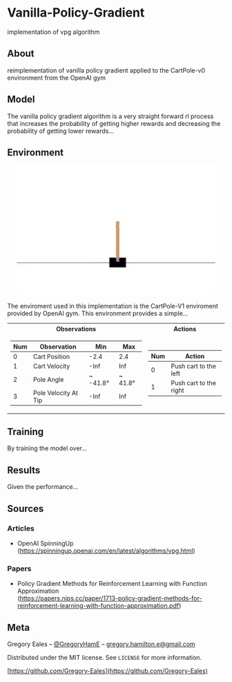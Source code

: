 # Vanilla-Policy-Gradient
implementation of vpg algorithm

## About
reimplementation of vanilla policy gradient applied to the CartPole-v0 environment from the OpenAI gym<br/>

## Model

The vanilla policy gradient algorithm is a very straight forward rl process that increases the probability of getting higher rewards and decreasing the probability of getting lower rewards...

## Environment

<p align="center">
  <img width="460" height="300" src="https://github.com/Gregory-Eales/ML-Reimplementations/blob/master/Vanilla-Policy-Gradient/img/CartPole-v1.gif">
</p>

The enviroment used in this implementation is the CartPole-V1 enviroment provided by OpenAI gym. This environment provides a simple...

<p align="center">
<table>
<tr><th> Observations </th><th> Actions </th></tr>
<tr><td>

Num | Observation | Min | Max
---|---|---|---
0 | Cart Position | -2.4 | 2.4
1 | Cart Velocity | -Inf | Inf
2 | Pole Angle | ~ -41.8&deg; | ~ 41.8&deg;
3 | Pole Velocity At Tip | -Inf | Inf

</td><td>

Num | Action
--- | ---
0 | Push cart to the left
1 | Push cart to the right

</td></tr> </table>
</p>

## Training

By training the model over...

## Results

Given the performance...

## Sources

### Articles
* OpenAI SpinningUp (https://spinningup.openai.com/en/latest/algorithms/vpg.html)

### Papers
* Policy Gradient Methods for Reinforcement Learning with Function Approximation <br/>
  (https://papers.nips.cc/paper/1713-policy-gradient-methods-for-reinforcement-learning-with-function-approximation.pdf)

## Meta

Gregory Eales – [@GregoryHamE](https://twitter.com/GregoryHamE) – gregory.hamilton.e@gmail.com

Distributed under the MIT license. See ``LICENSE`` for more information.

[https://github.com/Gregory-Eales](https://github.com/Gregory-Eales)
